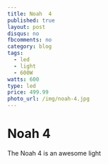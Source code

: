 ```yaml
---
title: Noah  4
published: true
layout: post
disqus: no
fbcomments: no
category: blog
tags:
  - led
  - light
  - 600W
watts: 600
type: led
price: 499.99
photo_url: /img/noah-4.jpg
---
```


# Noah 4

The Noah 4 is an awesome light
